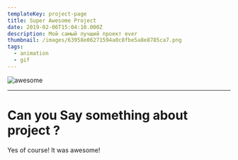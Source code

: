 ```yaml
---
templateKey: project-page
title: Super Awesome Project
date: 2019-02-06T15:04:10.000Z
description: Мой самый лучший проект ever
thumbnail: /images/63958e06271594a0c8fbe5a8e8785ca7.png
tags:
  - animation
  - gif
---
```

![awesome](/images/infographic-inside-nginx_request-flow.png "awesome")

- - -

# Can you Say something about project ?

Yes of  course! It was awesome!
